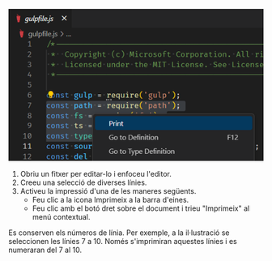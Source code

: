 ![](./print-multiline-selection.png)

1. Obriu un fitxer per editar-lo i enfoceu l'editor. 
2. Creeu una selecció de diverses línies.
3. Activeu la impressió d'una de les maneres següents.
	- Feu clic a la icona Imprimeix a la barra d'eines.
	- Feu clic amb el botó dret sobre el document i trieu "Imprimeix" al menú contextual.

Es conserven els números de línia. Per exemple, a la il·lustració se seleccionen les línies 7 a 10. Només s'imprimiran aquestes línies i es numeraran del 7 al 10.